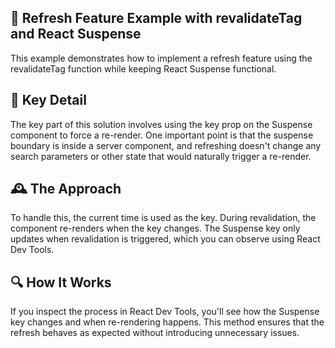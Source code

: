 ## 🚀 Refresh Feature Example with revalidateTag and React Suspense
This example demonstrates how to implement a refresh feature using the revalidateTag function while keeping React
Suspense functional.

## 🔑 Key Detail
The key part of this solution involves using the key prop on the Suspense component to force a re-render. One important
point is that the suspense boundary is inside a server component, and refreshing doesn't change any search parameters or
other state that would naturally trigger a re-render.

## 🕰️ The Approach
To handle this, the current time is used as the key. During revalidation, the component re-renders when the key changes.
The Suspense key only updates when revalidation is triggered, which you can observe using React Dev Tools.

## 🔍 How It Works
If you inspect the process in React Dev Tools, you'll see how the Suspense key changes and when re-rendering happens.
This method ensures that the refresh behaves as expected without introducing unnecessary issues.